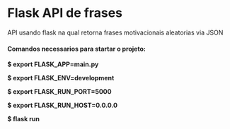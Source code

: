 # Flask API de frases
API usando flask na qual retorna frases motivacionais aleatorias via JSON

#### Comandos necessarios para startar o projeto:
**$ export FLASK_APP=main.py**

**$ export FLASK_ENV=development** 

**$ export FLASK_RUN_PORT=5000** 

**$ export FLASK_RUN_HOST=0.0.0.0**

**$ flask run**
